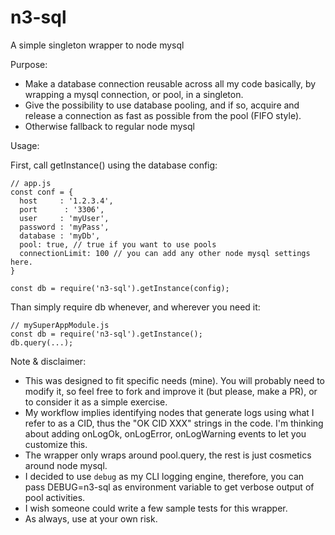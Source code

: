 # n3-sql
A simple singleton wrapper to node mysql

Purpose:

* Make a database connection reusable across all my code basically, by wrapping a mysql connection, or pool, in a singleton.
* Give the possibility to use database pooling, and if so, acquire and release a connection as fast as possible from the pool (FIFO style).
* Otherwise fallback to regular node mysql

Usage:

First, call getInstance() using the database config:
```
// app.js
const conf = {
  host     : '1.2.3.4',
  port      : '3306',
  user     : 'myUser',
  password : 'myPass',
  database : 'myDb',
  pool: true, // true if you want to use pools
  connectionLimit: 100 // you can add any other node mysql settings here.
}

const db = require('n3-sql').getInstance(config);
```

Than simply require db whenever, and wherever you need it:
```
// mySuperAppModule.js
const db = require('n3-sql').getInstance();
db.query(...);
```

Note & disclaimer:
* This was designed to fit specific needs (mine). You will probably need to modify it, so feel free to fork and improve it (but please, make a PR), or to consider it as a simple exercise.
* My workflow implies identifying nodes that generate logs using what I refer to as a CID, thus the "OK CID XXX" strings in the code. I'm thinking about adding onLogOk, onLogError, onLogWarning events to let you customize this.
* The wrapper only wraps around pool.query, the rest is just cosmetics around node mysql.
* I decided to use `debug` as my CLI logging engine, therefore, you can pass DEBUG=n3-sql as environment variable to get verbose output of pool activities.
* I wish someone could write a few sample tests for this wrapper.
* As always, use at your own risk.
